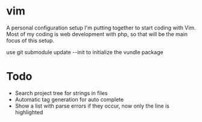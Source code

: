 vim
===
A personal configuration setup I'm putting together to start coding with Vim.
Most of my coding is web development with php, so that will be the main focus of this setup.

use git submodule update --init to initialize the vundle package

Todo
===
- Search project tree for strings in files
- Automatic tag generation for auto complete
- Show a list with parse errors if they occur, now only the line is highlighted
